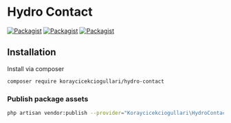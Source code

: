 # Hydro Contact

[![Packagist](https://img.shields.io/packagist/v/koraycicekciogullari/hydro-contact.svg)](https://packagist.org/packages/koraycicekciogullari/hydro-contact)
[![Packagist](https://poser.pugx.org/koraycicekciogullari/hydro-contact/d/total.svg)](https://packagist.org/packages/koraycicekciogullari/hydro-contact)
[![Packagist](https://img.shields.io/packagist/l/koraycicekciogullari/hydro-contact.svg)](https://packagist.org/packages/koraycicekciogullari/hydro-contact)

## Installation

Install via composer
```bash
composer require koraycicekciogullari/hydro-contact
```

### Publish package assets

```bash
php artisan vendor:publish --provider="Koraycicekciogullari\HydroContact\ServiceProvider"
```
